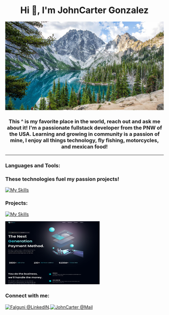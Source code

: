 <h1 align="center">Hi 👋, I'm JohnCarter Gonzalez</h1>


![hello world](/enchantments.jpg)

<h3 align="center">This ^ is my favorite place in the world, reach out and ask me about it! I'm a passionate fullstack developer from the PNW of the USA. Learning and growing in community is a passion of mine, I enjoy all things technology, fly fishing, motorcycles, and mexican food! </h3>
<hr/>

<h3 align="left">Languages and Tools:</h3>
<h3 align="left"> These technologies fuel my passion projects!</h3>

[![My Skills](https://skillicons.dev/icons?i=vim,js,html,css,java,nodejs,react,mongodb,mysql)](https://skillicons.dev)

<h3 align="left">Projects:</h3>

[![My Skills](https://skillicons.dev/icons?i=react,tailwind)](https://skillicons.dev)

<a href="https://modernreacttailwind-app.vercel.app/">
  <img src="/site.png" height="200px" width="300px" />
 </a>


<h3 align="left">Connect with me:</h3>
<a href="https://www.linkedin.com/in/john-carter-gonzalez-a24486240/">
  <img align="center" alt="Falguni @LinkedIN" width="22px" src="https://cdn.jsdelivr.net/npm/simple-icons@v3/icons/linkedin.svg" />
</a>
   <a href="mailto:gjohncarter@protonmail.com">
  <img align="center" alt="JohnCarter @Mail" width="22px" src="https://cdn.jsdelivr.net/npm/simple-icons@v3/icons/gmail.svg" />
</a>
</p>
 

<!---
JohnCarterGonzalez/JohnCarterGonzalez is a ✨ special ✨ repository because its `README.md` (this file) appears on your GitHub profile.
You can click the Preview link to take a look at your changes.
--->
